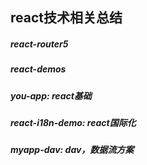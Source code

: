 ## react技术相关总结

##### react-router5

##### react-demos

##### you-app: react基础


##### react-i18n-demo: react国际化

##### myapp-dav: dav，数据流方案

